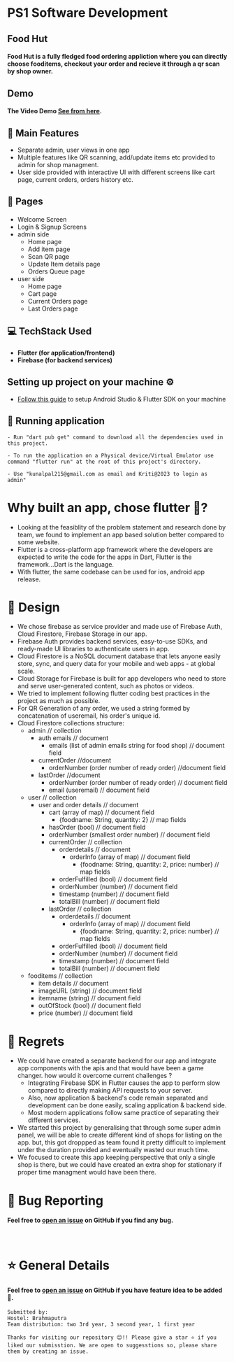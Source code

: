 
# PS1 Software Development

## Food Hut
#### Food Hut is a fully fledged food ordering appliction where you can directly choose fooditems, checkout your order and recieve it through a qr scan by shop owner.

## Demo
#### The Video Demo [See from here](https://youtu.be/SYwHqYY_35s).

## 🧩 Main Features
- Separate admin, user views in one app
- Multiple features like QR scanning, add/update items etc provided to admin for shop managment.
- User side provided with interactive UI with different screens like cart page, current orders, orders history etc.

## 📖 Pages
#### <ul>
- Welcome Screen
- Login & Signup Screens
- admin side
  - Home page
  - Add item page
  - Scan QR page
  - Update Item details page
  - Orders Queue page
- user side
  - Home page
  - Cart page
  - Current Orders page
  - Last Orders page
</ul>

## 💻 TechStack Used
#### <ul><li>Flutter (for application/frontend)</li><li>Firebase (for backend services)</li></ul>

## Setting up project on your machine ⚙️
- [Follow this guide](https://swciitg.notion.site/Day-1-f6ea19b1d7ff410e8ec03683772f4cd0) to setup Android Studio & Flutter SDK on your machine

## 🎪 Running application
```
- Run "dart pub get" command to download all the dependencies used in this project.

- To run the application on a Physical device/Virtual Emulator use command "flutter run" at the root of this project's directory.

- Use "kunalpal215@gmail.com as email and Kriti@2023 to login as admin"

```

# Why built an app, chose flutter 🤔?
- Looking at the feasiblity of the problem statement and research done by team, we found to implement an app based solution better compared to some website.
- Flutter is a cross-platform app framework where the developers are expected to write the code for the apps in Dart, Flutter is the framework…Dart is the language.
- With flutter, the same codebase can be used for ios, android app release.

# 🎨 Design

- We chose firebase as service provider and made use of Firebase Auth, Cloud Firestore, Firebase Storage in our app.
- Firebase Auth provides backend services, easy-to-use SDKs, and ready-made UI libraries to authenticate users in app.
- Cloud Firestore is a NoSQL document database that lets anyone easily store, sync, and query data for your mobile and web apps - at global scale.
- Cloud Storage for Firebase is built for app developers who need to store and serve user-generated content, such as photos or videos.
- We tried to implement following flutter coding best practices in the project as much as possible.
- For QR Generation of any order, we used a string formed by concatenation of useremail, his order's unique id.
- Cloud Firestore collections structure: 
  - admin // collection
    - auth emails // document
      - emails (list of admin emails string for food shop) // document field
    - currentOrder //document
      - orderNumber (order number of ready order) //document field
    - lastOrder //document
      - orderNumber (order number of ready order) // document field
      - email (useremail) // document field
  - user // collection
    - user and order details // document
      - cart (array of map) // document field
        - {foodname: String, quantity: 2} // map fields
      - hasOrder (bool) // document field
      - orderNumber (smallest order number) // document field
      - currentOrder // collection
        - orderdetails // document
          - orderInfo (array of map) // document field
            - {foodname: String, quantity: 2, price: number} // map fields
        - orderFulfilled (bool) // document field
        - orderNumber (number) // document field
        - timestamp (number) // document field
        - totalBill (number) // document field
      - lastOrder // collection
        - orderdetails // document
          - orderInfo (array of map) // document field
            - {foodname: String, quantity: 2, price: number} // map fields
        - orderFulfilled (bool) // document field
        - orderNumber (number) // document field
        - timestamp (number) // document field
        - totalBill (number) // document field
  - fooditems // collection
    - item details // document
     - imageURL (string) // document field
     - itemname (string) // document field
     - outOfStock (bool) // document field
     - price (number) // document field

# 🧛 Regrets
- We could have created a separate backend for our app and integrate app components with the apis and that would have been a game changer. how would it overcome current challenges ?
    - Integrating Firebase SDK in Flutter causes the app to perform slow compared to directly making API requests to your server.
    - Also, now application & backend's code remain separated and development can be done easily, scaling application & backend side.
    - Most modern applications follow same practice of separating their different services.
- We started this project by generalising that through some super admin panel, we will be able to create different kind of shops for listing on the app. but, this got droppped as team found it pretty difficult to implement under the duration provided and eventually wasted our much time.
- We focused to create this app keeping perspective that only a single shop is there, but we could have created an extra shop for stationary if proper time managment would have been there.

# 🐛 Bug Reporting
#### Feel free to [open an issue](https://github.com/Kunalpal215/helpzz/issues) on GitHub if you find any bug.

<br />

# ⭐ General Details
#### Feel free to [open an issue](https://github.com/Kunalpal215/helpzz/issues) on GitHub if you have feature idea to be added 🙌.

```
Submitted by:
Hostel: Brahmaputra
Team distribution: two 3rd year, 3 second year, 1 first year

Thanks for visiting our repository 😊!! Please give a star ⭐ if you liked our submisstion. We are open to suggesstions so, please share them by creating an issue.
```